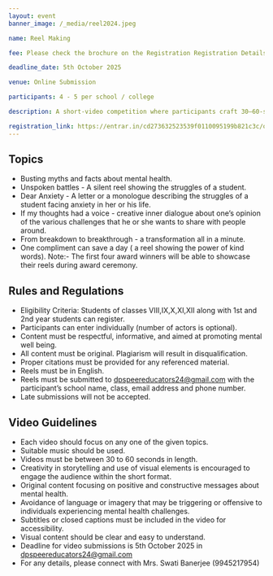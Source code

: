 ```yaml
---
layout: event
banner_image: /_media/reel2024.jpeg

name: Reel Making

fee: Please check the brochure on the Registration Registration Details page

deadline_date: 5th October 2025

venue: Online Submission

participants: 4 - 5 per school / college

description: A short-video competition where participants craft 30–60-second reels centered on a mental-health topic, demonstrating storytelling flair, visual innovation, and accessibility, with an emphasis on positive, constructive messaging.

registration_link: https://entrar.in/cd273632523539f0110095199b821c3c/onlineRegistrationConclave/3
---
```


## Topics
- Busting myths and facts about mental health.
- Unspoken battles - A silent reel showing the struggles of a student.
- Dear Anxiety - A letter or a monologue describing the struggles of a student facing anxiety in her or his life.
- If my thoughts had a voice - creative inner dialogue about one’s opinion of the various challenges that he or she wants to share with people around.
- From breakdown to breakthrough - a transformation all in a minute. 
- One compliment can save a day ( a reel showing the power of kind words).
Note:- The first four award winners will be able to showcase their reels during award ceremony.

## Rules and Regulations
- Eligibility Criteria: Students of classes VIII,IX,X,XI,XII along with 1st and 2nd year students can register.
- Participants can enter individually (number of actors is optional).
- Content must be respectful, informative, and aimed at promoting mental well being.
- All content must be original. Plagiarism will result in disqualification.
- Proper citations must be provided for any referenced material.
- Reels must be in English.
- Reels must be submitted to dpspeereducators24@gmail.com with the participant’s school name, class, email address and phone number.
- Late submissions will not be accepted.


## Video Guidelines
- Each video should focus on any one of the given topics.
- Suitable music should be used.
- Videos must be between 30 to 60 seconds in length.
- Creativity in storytelling and use of visual elements is encouraged to engage the audience within the short format.
- Original content focusing on positive and constructive messages about mental health.
- Avoidance of language or imagery that may be triggering or offensive to individuals experiencing mental health challenges.
- Subtitles or closed captions must be included in the video for accessibility.
- Visual content should be clear and easy to understand.
- Deadline for video submissions is 5th October 2025 in dpspeereducators24@gmail.com
- For any details, please connect with Mrs. Swati Banerjee (9945217954)